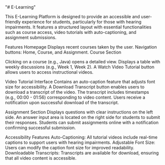 "# E-Learning" 

This E-Learning Platform is designed to provide an accessible and user-friendly experience for students, particularly for those with hearing impairments. It features a structured layout with essential functionalities such as course access, video tutorials with auto-captioning, and assignment submissions.

Features Homepage Displays recent courses taken by the user. Navigation buttons: Home, Course, and Assignment. Course Section

Clicking on a course (e.g., Java) opens a detailed view. Displays a table with weekly discussions (e.g., Week 1, Week 2). A Watch Video Tutorial button allows users to access instructional videos.

Video Tutorial Interface Contains an auto-caption feature that adjusts font size for accessibility. A Download Transcript button enables users to download a transcript of the video. The transcript includes timestamps (e.g., 00:00 - 01:56) corresponding to video content. Users receive a notification upon successful download of the transcript.

Assignment Section Displays questions with clear instructions on the left side. An answer input area is located on the right side for students to submit their responses. Students can submit assignments online with a notification confirming successful submission.

Accessibility Features Auto-Captioning: All tutorial videos include real-time captions to support users with hearing impairments. Adjustable Font Size: Users can modify the caption font size for improved readability. Downloadable Transcripts: Transcripts are available for download, ensuring that all video content is accessible.
